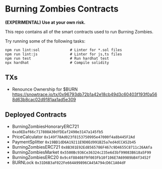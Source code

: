 # Burning Zombies Contracts

**(EXPERIMENTAL) Use at your own risk.**

This repo contains all of the smart contracts used to run Burning Zombies.

Try running some of the following tasks:

```shell
npm run lint:sol              # Linter for *.sol files
npm run lint:js               # Linter for js,ts files
npm run test                  # Run hardhat test
npx hardhat                   # Compile solidity
```

## TXs
- Renounce Ownership for $BURN https://snowtrace.io/tx/0x96793db72b1a42e18cb49d3c60403f193f0a568d63b8cac02d9181aa1ad5e309

## Deployed Contracts

- BurningZombiesHonoraryERC721 `0xa9EDaf66c717808A30dfDEaf2490e3147a145fb5`
- PriceCalculator `0x149f78Ad023f8153750995e47000f4a8b445F2Ad`
- PaymentSplitter `0x19BD1dD6A19211E9D0Ed991B25a7ed4dCCA52b45`
- BurningZombiesERC721 `0x8B301E92Ed8565786F467c9D4655C8711c26AAfa`
- BurningZombiesMarket `0x5500Bc936Ce36324c235e6d3bf99083B618a5F99`
- BurningZombiesERC20 `0x9c4f88408f9f003Fb10f106E7A69989bB4f3452f`
- BURNLock `0x31D6B3aF022Fe664A99896CA45A794cD6C1A04dF`

